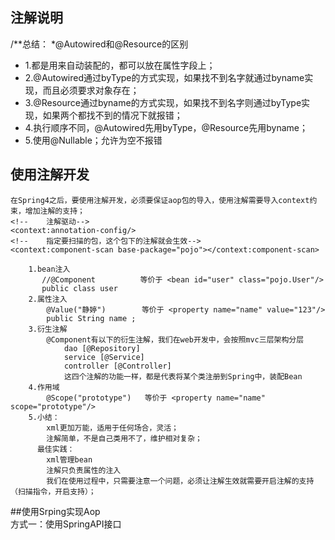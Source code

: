 ## 注解说明
/**总结：
 *@Autowired和@Resource的区别
 * 1.都是用来自动装配的，都可以放在属性字段上；
 * 2.@Autowired通过byType的方式实现，如果找不到名字就通过byname实现，而且必须要求对象存在；
 * 3.@Resource通过byname的方式实现，如果找不到名字则通过byType实现，如果两个都找不到的情况下就报错；
 * 4.执行顺序不同，@Autowired先用byType，@Resource先用byname；
 * 5.使用@Nullable；允许为空不报错
 
 ## 使用注解开发
    在Spring4之后，要使用注解开发，必须要保证aop包的导入，使用注解需要导入context约束，增加注解的支持；
    <!--    注解驱动-->
    <context:annotation-config/>
    <!--    指定要扫描的包，这个包下的注解就会生效-->
    <context:component-scan base-package="pojo"></context:component-scan>
        
        1.bean注入    
           //@Component          等价于 <bean id="user" class="pojo.User"/>
           public class user
        2.属性注入
            @Value("静婷")        等价于 <property name="name" value="123"/>
            public String name ;
        3.衍生注解
            @Component有以下的衍生注解，我们在web开发中，会按照mvc三层架构分层
                dao [@Repository]
                service [@Service]
                controller [@Controller]
                这四个注解的功能一样，都是代表将某个类注册到Spring中，装配Bean
        4.作用域
            @Scope("prototype")   等价于 <property name="name" scope="prototype"/>
        5.小结：
            xml更加万能，适用于任何场合，灵活；
            注解简单，不是自己类用不了，维护相对复杂；
          最佳实践：
            xml管理bean
            注解只负责属性的注入
            我们在使用过程中，只需要注意一个问题，必须让注解生效就需要开启注解的支持（扫描指令，开启支持）；
                    
    
##使用Srping实现Aop    
    方式一：使用SpringAPI接口


    
       
    
 